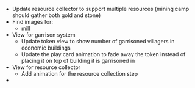 - Update resource collector to support multiple resources (mining camp should gather both gold and stone)
- Find images for:
	- mill
- View for garrison system
	- Update token view to show number of garrisoned villagers in economic buildings
	- Update the play card animation to fade away the token instead of placing it on top of building it is garrisoned in
- View for resource collector
	- Add animation for the resource collection step
- 